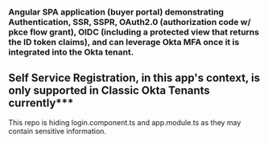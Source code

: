 ### Angular SPA application (buyer portal) demonstrating Authentication, SSR, SSPR, OAuth2.0 (authorization code w/ pkce flow grant), OIDC (including a protected view that returns the ID token claims), and can leverage Okta MFA once it is integrated into the Okta tenant.

## Self Service Registration, in this app's context, is only supported in Classic Okta Tenants currently***

This repo is hiding login.component.ts and app.module.ts as they may contain sensitive information.